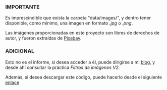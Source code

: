 ### IMPORTANTE

Es imprescindible que exista la carpeta "data/images/", y dentro tener disponible, como mínimo, una imagen en formato *.jpg* o *.png*.

Las imágenes proporcionadas en este proyecto son libres de derechos de autor, y fueron extraídas de [Pixabay](https://pixabay.com/es/).

### ADICIONAL

Esto no es el informe, si desea acceder a él, puede dirigirse a mi [blog](https://josemap-99.github.io/), y desde ahí consultar la práctica *Filtros de imágenes V2*.

Además, si desea descargar este código, puede hacerlo desde el siguiente [enlace](https://downgit.github.io/#/home?url=https://github.com/JoseMAP-99/JoseMAP-99.github.io/tree/master/codes/IMAGE_VIEWER_V2)
